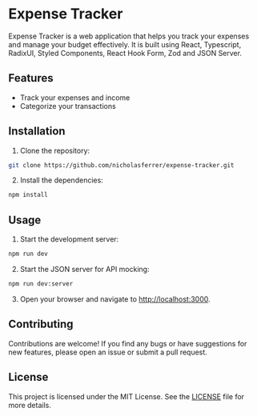 # Expense Tracker

Expense Tracker is a web application that helps you track your expenses and manage your budget effectively. It is built using React, Typescript, RadixUI, Styled Components, React Hook Form, Zod and JSON Server.

## Features

- Track your expenses and income
- Categorize your transactions

## Installation

1. Clone the repository:

  ```bash
  git clone https://github.com/nicholasferrer/expense-tracker.git
  ```

2. Install the dependencies:

  ```bash
  npm install
  ```

## Usage

1. Start the development server:

  ```bash
  npm run dev
  ```

2. Start the JSON server for API mocking:

  ```bash
  npm run dev:server
  ```

3. Open your browser and navigate to [http://localhost:3000](http://localhost:3000).

## Contributing

Contributions are welcome! If you find any bugs or have suggestions for new features, please open an issue or submit a pull request.

## License

This project is licensed under the MIT License. See the [LICENSE](LICENSE) file for more details.